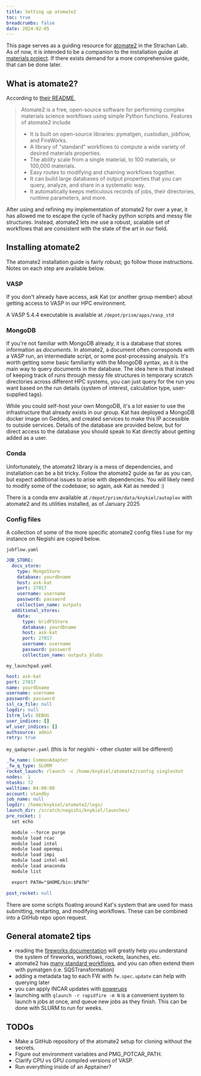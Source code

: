 ```yaml
---
title: Setting up atomate2 
toc: true
breadcrumbs: false
date: 2024-02-05
---
```


This page serves as a guiding resource for [atomate2](https://github.com/materialsproject/atomate2) in the Strachan Lab. As of now, it is intended to be a companion to the installation guide at [materials project](https://materialsproject.github.io/atomate2/user/install.html). If there exists demand for a more comprehensive guide, that can be done later.

## What is atomate2?

According to [their README](https://github.com/materialsproject/atomate2),

> Atomate2 is a free, open-source software for performing complex materials science workflows using simple Python functions. Features of atomate2 include
>
> - It is built on open-source libraries: pymatgen, custodian, jobflow, and FireWorks.
> - A library of "standard" workflows to compute a wide variety of desired materials properties.
> - The ability scale from a single material, to 100 materials, or 100,000 materials.
> - Easy routes to modifying and chaining workflows together.
> - It can build large databases of output properties that you can query, analyze, and share in a systematic way.
> - It automatically keeps meticulous records of jobs, their directories, runtime parameters, and more.

After using and refining my implementation of atomate2 for over a year, it has allowed me to escape the cycle of hacky python scripts and messy file structures. Instead, atomate2 lets me use a robust, scalable set of workflows that are consistent with the state of the art in our field.

## Installing atomate2

The atomate2 installation guide is fairly robust; go follow those instructions. Notes on each step are available below.

### VASP

If you don't already have access, ask Kat (or another group member) about getting access to VASP in our HPC environment.

A VASP 5.4.4 executable is available at `/depot/prism/apps/vasp_std`

### MongoDB

If you're not familiar with MongoDB already, it is a database that stores information as *documents*. In atomate2, a document often corresponds with a VASP run, an intermediate script, or some post-processing analysis. It's worth getting some basic familiarity with the MongoDB syntax, as it is the main way to query documents in the database. The idea here is that instead of keeping track of runs through messy file structures in temporary scratch directories across different HPC systems, you can just query for the run you want based on the run details (system of interest, calculation type, user-supplied tags).

While you could self-host your own MongoDB, it's a lot easier to use the infrastructure that already exists in our group. Kat has deployed a MongoDB docker image on Geddes, and created services to make this IP accessible to outside services. Details of the database are provided below, but for direct access to the database you should speak to Kat directly about getting added as a user.

### Conda

Unfortunately, the atomate2 library is a mess of dependencies, and installation can be a bit tricky. Follow the atomate2 guide as far as you can, but expect additional issues to arise with dependencies. You will likely need to modify some of the codebase; so again, ask Kat as needed :)

There is a conda env available at `/depot/prism/data/knykiel/autoplex` with atomate2 and its utilities installed, as of January 2025

### Config files

A collection of some of the more specific atomate2 config files I use for my instance on Negishi are copied below.

`jobflow.yaml`

```yaml
JOB_STORE:
  docs_store:
    type: MongoStore
    database: yourdbname
    host: ask-kat
    port: 27017
    username: username
    password: password
    collection_name: outputs
  additional_stores:
    data:
      type: GridFSStore
      database: yourdbname
      host: ask-kat
      port: 27017
      username: username
      password: password
      collection_name: outputs_blobs
```

`my_launchpad.yaml`

```yaml
host: ask-kat
port: 27017
name: yourdbname
username: username
password: password
ssl_ca_file: null
logdir: null
Istrm_lvl: DEBUG
user_indices: []
wf_user_indices: []
authsource: admin
retry: true
```

`my_qadapter.yaml` (this is for negishi - other cluster will be different)

```yaml
_fw_name: CommonAdapter
_fw_q_type: SLURM
rocket_launch: rlaunch -c /home/knykiel/atomate2/config singleshot
nodes:  1
ntasks: 72
walltime: 04:00:00
account: standby
job_name: null
logdir: /home/knykiel/atomate2/logs/
launch_dir: /scratch/negishi/knykiel/launches/
pre_rocket: | 
  set echo

  module --force purge
  module load rcac
  module load intel
  module load openmpi
  module load impi
  module load intel-mkl
  module load anaconda
  module list

  export PATH="$HOME/bin:$PATH"

post_rocket: null
```

There are some scripts floating around Kat's system that are used for mass submitting, restarting, and  modifying workflows. These can be combined into a GitHub repo upon request.

## General atomate2 tips

- reading the [fireworks documentation](https://materialsproject.github.io/fireworks/) will greatly help you understand the system of fireworks, workflows, rockets, launches, etc.
- atomate2 has [many standard workflows](https://materialsproject.github.io/atomate2/user/codes/vasp.html#list-of-vasp-workflows), and you can often extend them with pymatgen (i.e. SQSTransformation)
- adding a metadata tag to each FW with `fw.spec.update` can help with querying later
- you can apply INCAR updates with [powerups](https://github.com/materialsproject/atomate2/blob/8b1ee044674bb75ee9cd025d9ffc6d883f772fa5/src/atomate2/vasp/powerups.py#L2)
- launching with `qlaunch -r rapidfire -m N` is a convenient system to launch `N` jobs at once, and queue new jobs as they finish. This can be done with SLURM to run for weeks.

## TODOs

- Make a GitHub repository of the atomate2 setup for cloning without the secrets.
- Figure out environment variables and PMG_POTCAR_PATH.
- Clarify CPU vs GPU compiled versions of VASP.
- Run everything inside of an Apptainer?
